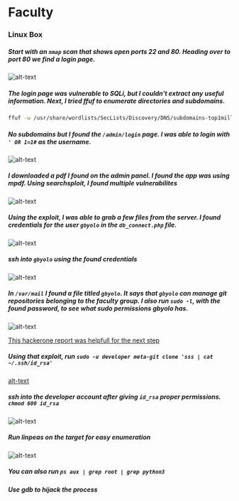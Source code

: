 # Faculty
### Linux Box

##### Start with an `nmap` scan that shows open ports 22 and 80. Heading over to port 80 we find a login page.

![alt-text](https://files.gitbook.com/v0/b/gitbook-x-prod.appspot.com/o/spaces%2Fy8s2zVHMWg1AbBm8ZLN3%2Fuploads%2FtpBc3ngEj5mgbNZW914Q%2Fimage.png?alt=media&token=7fba467f-3ef9-4a6f-a159-03292b099278 "nmap results")

##### The login page was vulnerable to SQLi, but I couldn't extract any useful information. Next, I tried ffuf to enumerate directories and subdomains.
```bash
ffuf -w /usr/share/wordlists/SecLists/Discovery/DNS/subdomains-top1million-5000.txt -H "HOST: FUZZ.faculty.htb" -u http://faculty.htb -mc 200
```
##### No subdomains but I found the `/admin/login` page. I was able to login with `' OR 1=1#` as the username.
![alt-text](https://files.gitbook.com/v0/b/gitbook-x-prod.appspot.com/o/spaces%2Fy8s2zVHMWg1AbBm8ZLN3%2Fuploads%2FCg6itFHlBhhiOALJZP5r%2Fimage.png?alt=media&token=30dde0de-b2e9-4fe5-b80f-27395a94e1c5 "admin login")

##### I downloaded a pdf I found on the admin panel. I found the app was using mpdf. Using searchsploit, I found multiple vulnerabilites
![alt-text](https://files.gitbook.com/v0/b/gitbook-x-prod.appspot.com/o/spaces%2Fy8s2zVHMWg1AbBm8ZLN3%2Fuploads%2FprphWunbnrSB9vY4M32D%2Fimage.png?alt=media&token=5b78ff0c-0b6f-46b8-a589-bf2323480d49 "searchsploit results")

##### Using the exploit, I was able to grab a few files from the server. I found credentials for the user `gbyolo` in the `db_connect.php` file.
![alt-text](https://files.gitbook.com/v0/b/gitbook-x-prod.appspot.com/o/spaces%2Fy8s2zVHMWg1AbBm8ZLN3%2Fuploads%2FvWeeHIjZNECM0EfQsnv0%2Fimage.png?alt=media&token=da855f14-a017-4844-bcf0-9be0d54d9222 "db_connect.php")

##### ssh into `gbyolo` using the found credentials
![alt-text](https://files.gitbook.com/v0/b/gitbook-x-prod.appspot.com/o/spaces%2Fy8s2zVHMWg1AbBm8ZLN3%2Fuploads%2F33r9Xst9PFRyqnpjHyjG%2Fimage.png?alt=media&token=8be8d48b-6f5d-4748-9af7-8dcc7a9c08d0 "foothold")

##### In `/var/mail` I found a file titled `gbyolo`. It says that `gbyolo` can manage git repositories belonging to the faculty group. I also run `sudo -l`, with the found password, to see what sudo permissions gbyolo has.
![alt-text](https://files.gitbook.com/v0/b/gitbook-x-prod.appspot.com/o/spaces%2Fy8s2zVHMWg1AbBm8ZLN3%2Fuploads%2F33r9Xst9PFRyqnpjHyjG%2Fimage.png?alt=media&token=8be8d48b-6f5d-4748-9af7-8dcc7a9c08d0 "gbyolo file")

[This hackerone report was helpfull for the next step](https://hackerone.com/reports/728040)

##### Using that exploit, run `sudo -u developer meta-git clone 'sss | cat ~/.ssh/id_rsa'`
[alt-text](https://files.gitbook.com/v0/b/gitbook-x-prod.appspot.com/o/spaces%2Fy8s2zVHMWg1AbBm8ZLN3%2Fuploads%2FsKtY25lSommhunlw5kUf%2Fimage.png?alt=media&token=a33d4792-104b-44c8-8630-6ca691890b69 "id_rsa")

##### ssh into the developer account after giving `id_rsa` proper permissions. `chmod 600 id_rsa`
![alt-text](https://files.gitbook.com/v0/b/gitbook-x-prod.appspot.com/o/spaces%2Fy8s2zVHMWg1AbBm8ZLN3%2Fuploads%2FsUcm3E1PKy2j5hmiQXGB%2Fimage.png?alt=media&token=1edbae46-cb9c-4cc2-ae96-fb8cee137222 "kick some shell")

##### Run linpeas on the target for easy enumeration
![alt-text](https://files.gitbook.com/v0/b/gitbook-x-prod.appspot.com/o/spaces%2Fy8s2zVHMWg1AbBm8ZLN3%2Fuploads%2FUb7VQxgMw9z7rt8zbwr1%2Fimage.png?alt=media&token=3c5cfccc-1b1a-4ba6-b069-4362f6be46e4 "linpeas output")

##### You can also run `ps aux | grep root | grep python3`

##### Use gdb to hijack the process





